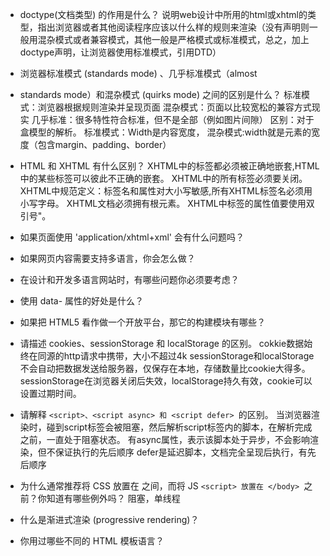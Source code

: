 - doctype(文档类型) 的作用是什么？
   说明web设计中所用的html或xhtml的类型，指出浏览器或者其他阅读程序应该以什么样的规则来渲染（没有声明则一般用混杂模式或者兼容模式，其他一般是严格模式或标准模式，总之，加上doctype声明，让浏览器使用标准模式，引用DTD）

- 浏览器标准模式 (standards mode) 、几乎标准模式（almost 

- standards mode）和混杂模式 (quirks mode) 之间的区别是什么？
	标准模式：浏览器根据规则渲染并呈现页面
	混杂模式：页面以比较宽松的兼容方式现实
	几乎标准：很多特性符合标准，但不是全部（例如图片间隙）
	区别：对于盒模型的解析。
      标准模式：Width是内容宽度，
	  混杂模式:width就是元素的宽度（包含margin、padding、border）

- HTML 和 XHTML 有什么区别？
	XHTML中的标签都必须被正确地嵌套,HTML中的某些标签可以彼此不正确的嵌套。
	XHTML中的所有标签必须要关闭。
	XHTML中规范定义：标签名和属性对大小写敏感,所有XHTML标签名必须用小写字母。
	XHTML文档必须拥有根元素。
	XHTML中标签的属性值要使用双引号"。

- 如果页面使用 'application/xhtml+xml' 会有什么问题吗？


- 如果网页内容需要支持多语言，你会怎么做？


- 在设计和开发多语言网站时，有哪些问题你必须要考虑？


- 使用 data- 属性的好处是什么？


- 如果把 HTML5 看作做一个开放平台，那它的构建模块有哪些？


- 请描述 cookies、sessionStorage 和 localStorage 的区别。
	cokkie数据始终在同源的http请求中携带，大小不超过4k
	sessionStorage和localStorage不会自动把数据发送给服务器，仅保存在本地，存储数量比cookie大得多。sessionStorage在浏览器关闭后失效，localStorage持久有效，cookie可以设置过期时间。

- 请解释 `<script>、<script async> 和 <script defer> `的区别。
	当浏览器渲染时，碰到script标签会被阻塞，然后解析script标签内的脚本，在解析完成之前，一直处于阻塞状态。
	有async属性，表示该脚本处于异步，不会影响渲染，但不保证执行的先后顺序
	defer是延迟脚本，文档完全呈现后执行，有先后顺序
- 为什么通常推荐将 CSS <link> 放置在 <head></head> 之间，而将 JS `<script> 放置在 </body> `之前？你知道有哪些例外吗？
 	阻塞，单线程

- 什么是渐进式渲染 (progressive rendering)？


- 你用过哪些不同的 HTML 模板语言？